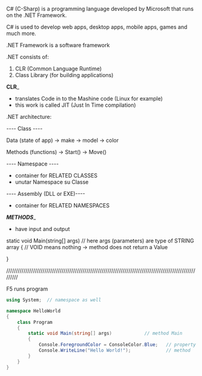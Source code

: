 C# (C-Sharp) is a programming language developed by Microsoft that runs on the .NET Framework.

C# is used to develop web apps, desktop apps, mobile apps, games and much more.

.NET Framework is a software framework


.NET consists of:

1. CLR (Common Language Runtime)
2. Class Library (for building applications)



________________CLR_________________

- translates Code in to the Mashine code (Linux for example)
- this work is called JIT (Just In Time compilation)



.NET architecture:



---- Class ----

Data    (state of app)
-> make
-> model
-> color

Methods (functions)
-> Start()
-> Move()




---- Namespace ----

- container for RELATED CLASSES
- unutar Namespace su Classe



---- Assembly (DLL or EXE)----

- container for RELATED NAMESPACES




___________METHODS____________

- have input and output


static void Main(string[] args)            // here args (parameters) are type of STRING array
{                                          // VOID means nothing -> method does not return a Value
	
}



/////////////////////////////////////////////////////////////////////////////////////////////////////////

F5 runs program

```cs
using System;  // namespace as well

namespace HelloWorld
{
    class Program
    {
        static void Main(string[] args)            // method Main
        {
        	Console.ForegroundColor = ConsoleColor.Blue;   // property
            Console.WriteLine("Hello World!");             // method
        }
    }
}
```
